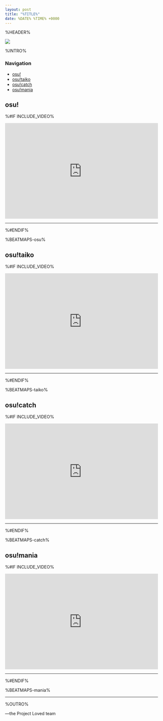 ```yaml
---
layout: post
title: "%TITLE%"
date: %DATE% %TIME% +0000
---
```


%HEADER%

[![](/wiki/shared/news/banners/project-loved.jpg)](https://osu.ppy.sh/community/forums/120)

%INTRO%

### Navigation

- [osu!](#osu)
- [osu!taiko](#osutaiko)
- [osu!catch](#osucatch)
- [osu!mania](#osumania)

## <a name="osu" id="osu"></a>osu!
%#IF INCLUDE_VIDEO%

<iframe width="100%" height="315" src="https://www.youtube.com/embed/%VIDEO-osu%?rel=0" frameborder="0" allow="autoplay; encrypted-media" allowfullscreen></iframe>

---
%#ENDIF%

%BEATMAPS-osu%

## <a name="osutaiko" id="osutaiko"></a>osu!taiko
%#IF INCLUDE_VIDEO%

<iframe width="100%" height="315" src="https://www.youtube.com/embed/%VIDEO-taiko%?rel=0" frameborder="0" allow="autoplay; encrypted-media" allowfullscreen></iframe>

---
%#ENDIF%

%BEATMAPS-taiko%

## <a name="osucatch" id="osucatch"></a>osu!catch
%#IF INCLUDE_VIDEO%

<iframe width="100%" height="315" src="https://www.youtube.com/embed/%VIDEO-catch%?rel=0" frameborder="0" allow="autoplay; encrypted-media" allowfullscreen></iframe>

---
%#ENDIF%

%BEATMAPS-catch%

## <a name="osumania" id="osumania"></a>osu!mania
%#IF INCLUDE_VIDEO%

<iframe width="100%" height="315" src="https://www.youtube.com/embed/%VIDEO-mania%?rel=0" frameborder="0" allow="autoplay; encrypted-media" allowfullscreen></iframe>

---
%#ENDIF%

%BEATMAPS-mania%

---

%OUTRO%

—the Project Loved team
